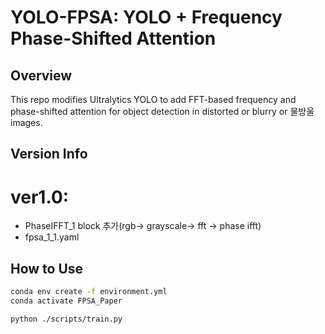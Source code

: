 # YOLO-FPSA: YOLO + Frequency Phase-Shifted Attention

##  Overview
This repo modifies Ultralytics YOLO to add FFT-based frequency and phase-shifted attention for object detection in distorted or blurry or 물방울 images.

## Version Info
# ver1.0: 
- PhaseIFFT_1 block 추가(rgb-> grayscale-> fft -> phase ifft)
- fpsa_1_1.yaml 

##  How to Use

```bash
conda env create -f environment.yml
conda activate FPSA_Paper

python ./scripts/train.py